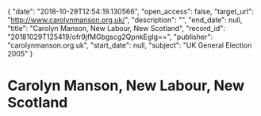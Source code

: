 {
  "date": "2018-10-29T12:54:19.130566", 
  "open_access": false, 
  "target_url": "http://www.carolynmanson.org.uk/", 
  "description": "", 
  "end_date": null, 
  "title": "Carolyn Manson, New Labour, New Scotland", 
  "record_id": "20181029T125419/ofr9jfMGbgscg2QpnkEgIg==", 
  "publisher": "carolynmanson.org.uk", 
  "start_date": null, 
  "subject": "UK General Election 2005"
}

# Carolyn Manson, New Labour, New Scotland

